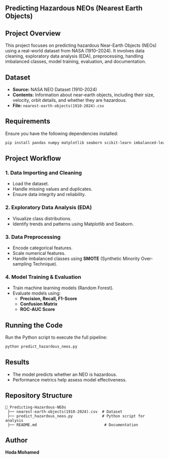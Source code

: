## Predicting Hazardous NEOs (Nearest Earth Objects)

## Project Overview

This project focuses on predicting hazardous Near-Earth Objects (NEOs) using a real-world dataset from NASA (1910–2024). It involves data cleaning, exploratory data analysis (EDA), preprocessing, handling imbalanced classes, model training, evaluation, and documentation.

## Dataset

- **Source:** NASA NEO Dataset (1910-2024)
- **Contents:** Information about near-earth objects, including their size, velocity, orbit details, and whether they are hazardous.
- **File:** `nearest-earth-objects(1910-2024).csv`

## Requirements

Ensure you have the following dependencies installed:

```bash
pip install pandas numpy matplotlib seaborn scikit-learn imbalanced-learn
```

## Project Workflow

### 1. Data Importing and Cleaning

- Load the dataset.
- Handle missing values and duplicates.
- Ensure data integrity and reliability.

### 2. Exploratory Data Analysis (EDA)

- Visualize class distributions.
- Identify trends and patterns using Matplotlib and Seaborn.

### 3. Data Preprocessing

- Encode categorical features.
- Scale numerical features.
- Handle imbalanced classes using **SMOTE** (Synthetic Minority Over-sampling Technique).

### 4. Model Training & Evaluation

- Train machine learning models (Random Forest).
- Evaluate models using:
  - **Precision, Recall, F1-Score**
  - **Confusion Matrix**
  - **ROC-AUC Score**

## Running the Code

Run the Python script to execute the full pipeline:

```bash
python predict_hazardous_neos.py
```

## Results

- The model predicts whether an NEO is hazardous.
- Performance metrics help assess model effectiveness.

## Repository Structure

```
📂 Predicting-Hazardous-NEOs
 ├── nearest-earth-objects(1910-2024).csv  # Dataset
 ├── predict_hazardous_neos.py             # Python script for analysis
 ├── README.md                              # Documentation
```

## Author

**Hoda Mohamed**

##
